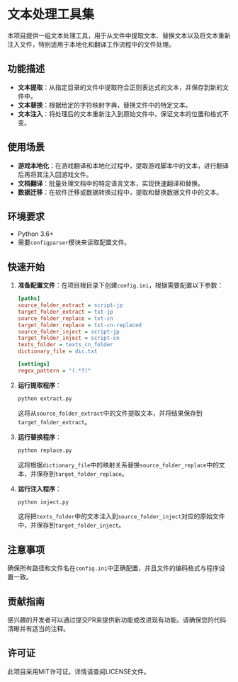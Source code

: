 # 文本处理工具集

本项目提供一组文本处理工具，用于从文件中提取文本、替换文本以及将文本重新注入文件，特别适用于本地化和翻译工作流程中的文件处理。

## 功能描述

- **文本提取**：从指定目录的文件中提取符合正则表达式的文本，并保存到新的文件中。
- **文本替换**：根据给定的字符映射字典，替换文件中的特定文本。
- **文本注入**：将处理后的文本重新注入到原始文件中，保证文本的位置和格式不变。

## 使用场景

- **游戏本地化**：在游戏翻译和本地化过程中，提取游戏脚本中的文本，进行翻译后再将其注入回游戏文件。
- **文档翻译**：批量处理文档中的特定语言文本，实现快速翻译和替换。
- **数据迁移**：在软件迁移或数据转换过程中，提取和替换数据文件中的文本。

## 环境要求

- Python 3.6+
- 需要`configparser`模块来读取配置文件。

## 快速开始

1. **准备配置文件**：在项目根目录下创建`config.ini`，根据需要配置以下参数：

    ```ini
    [paths]
    source_folder_extract = script-jp
    target_folder_extract = txt-jp
    source_folder_replace = txt-cn
    target_folder_replace = txt-cn-replaced
    source_folder_inject = script-jp
    target_folder_inject = script-cn
    texts_folder = texts_cn_folder
    dictionary_file = dic.txt

    [settings]
    regex_pattern = "(.*?)"
    ```

2. **运行提取程序**：

    ```bash
    python extract.py
    ```

    这将从`source_folder_extract`中的文件提取文本，并将结果保存到`target_folder_extract`。

3. **运行替换程序**：

    ```bash
    python replace.py
    ```

    这将根据`dictionary_file`中的映射关系替换`source_folder_replace`中的文本，并保存到`target_folder_replace`。

4. **运行注入程序**：

    ```bash
    python inject.py
    ```

    这将把`texts_folder`中的文本注入到`source_folder_inject`对应的原始文件中，并保存到`target_folder_inject`。

## 注意事项

确保所有路径和文件名在`config.ini`中正确配置，并且文件的编码格式与程序设置一致。

## 贡献指南

感兴趣的开发者可以通过提交PR来提供新功能或改进现有功能。请确保您的代码清晰并有适当的注释。

## 许可证

此项目采用MIT许可证。详情请查阅LICENSE文件。
